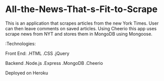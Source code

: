 # All-the-News-That-s-Fit-to-Scrape

This is an application that scrapes articles from the new York Times. User can then leave comments on saved articles. Using Cheerio this app uses scrape news from NYT and stores them in MongoDB using Mongoose.

:Technologies:

Front End: .HTML .CSS .jQuery

Backend .Node.js .Express .MongoDB .Cheerio

Deployed on Heroku